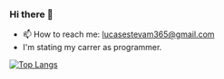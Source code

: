 ### Hi there 👋

<!--
**Que-Lucas/Que-Lucas** is a ✨ _special_ ✨ repository because its `README.md` (this file) appears on your GitHub profile.

Here are some ideas to get you started:

- 🔭 I’m currently working on ...
- 🌱 I’m currently learning ...
- 👯 I’m looking to collaborate on ...
- 🤔 I’m looking for help with ...
- 💬 Ask me about ...
- 📫 How to reach me: ...
- 😄 Pronouns: ...
- ⚡ Fun fact: ...
-->


- 📫 How to reach me: lucasestevam365@gmail.com
- I'm stating my carrer as programmer.

[![Top Langs](https://github-readme-stats.vercel.app/api/top-langs/?username=Que-Lucas&layout=compact)](https://github.com/anuraghazra/github-readme-stats)
